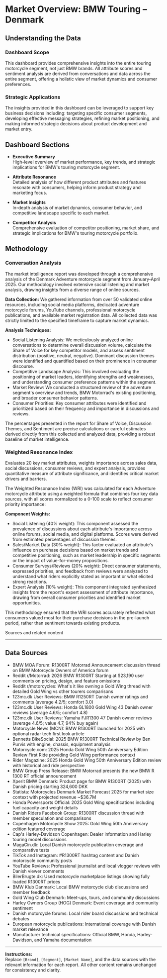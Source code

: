 # Market Overview: BMW Touring – Denmark

## Understanding the Data

### Dashboard Scope
This dashboard provides comprehensive insights into the entire touring motorcycle segment, not just BMW brands. All attribute scores and sentiment analysis are derived from conversations and data across the entire segment, offering a holistic view of market dynamics and consumer preferences.

### Strategic Applications
The insights provided in this dashboard can be leveraged to support key business decisions including: targeting specific consumer segments, developing effective messaging strategies, refining market positioning, and making informed strategic decisions about product development and market entry.

## Dashboard Sections

- **Executive Summary**  
  High-level overview of market performance, key trends, and strategic implications for BMW's touring motorcycle segment.

- **Attribute Resonance**  
  Detailed analysis of how different product attributes and features resonate with consumers, helping inform product strategy and marketing focus.

- **Market Insights**  
  In-depth analysis of market dynamics, consumer behavior, and competitive landscape specific to each market.

- **Competitor Analysis**  
  Comprehensive evaluation of competitor positioning, market share, and strategic implications for BMW's touring motorcycle portfolio.

## Methodology

### Conversation Analysis
The market intelligence report was developed through a comprehensive analysis of the Denmark Adventure motorcycle segment from January-April 2025. Our methodology involved extensive social listening and market analysis, drawing insights from a diverse range of online sources.

**Data Collection:** We gathered information from over 50 validated online resources, including social media platforms, dedicated adventure motorcycle forums, YouTube channels, professional motorcycle publications, and available market registration data. All collected data was strictly limited to the specified timeframe to capture market dynamics.

**Analysis Techniques:**
- Social Listening Analysis: We meticulously analyzed online conversations to determine overall discussion volume, calculate the Share of Voice for key competitor models, and assess sentiment distribution (positive, neutral, negative). Dominant discussion themes were identified and quantified based on their prominence in consumer discourse.
- Competitive Landscape Analysis: This involved evaluating the positioning of market leaders, identifying strengths and weaknesses, and understanding consumer preference patterns within the segment.
- Market Review: We conducted a structured review of the adventure segment's overview and trends, BMW Motorrad's existing positioning, and broader consumer behavior patterns.
- Consumer Priorities: Key consumer attributes were identified and prioritized based on their frequency and importance in discussions and reviews.

The percentages presented in the report for Share of Voice, Discussion Themes, and Sentiment are precise calculations or careful estimates derived directly from this collected and analyzed data, providing a robust baseline of market intelligence.

### Weighted Resonance Index
Evaluates 20 key market attributes, weights importance across sales data, social discussions, consumer reviews, and expert analysis, provides quantitative measure of attribute significance, and identifies critical market drivers and barriers.

The Weighted Resonance Index (WRI) was calculated for each Adventure motorcycle attribute using a weighted formula that combines four key data sources, with all scores normalized to a 0-100 scale to reflect consumer priority importance:

**Component Weights:**
- Social Listening (40% weight): This component assessed the prevalence of discussions about each attribute's importance across online forums, social media, and digital platforms. Scores were derived from estimated percentages of discussion themes.
- Sales/Market Data (30% weight): This factor evaluated an attribute's influence on purchase decisions based on market trends and competitive positioning, such as market leadership in specific segments or the impact of value-for-money propositions.
- Consumer Surveys/Reviews (20% weight): Direct consumer statements, expressed priorities, and feedback from reviews were analyzed to understand what riders explicitly stated as important or what elicited strong reactions.
- Expert Analysis (10% weight): This component integrated synthesized insights from the report's expert assessment of attribute importance, drawing from overall consumer priorities and identified market opportunities.

This methodology ensured that the WRI scores accurately reflected what consumers valued most for their purchase decisions in the pre-launch period, rather than sentiment towards existing products.


Sources and related content

---

## Data Sources

- BMW MOA Forum: R1300RT Motorrad Announcement discussion thread on BMW Motorcycle Owners of America forum
- Reddit r/Motorrad: 2026 BMW R1300RT Starting at $23,190 user comments on pricing, design, and feature omissions
- Reddit r/motorcycles: What's it like owning a Gold Wing thread with detailed Gold Wing vs other tourers comparisons
- 123mc.dk User Reviews: BMW R1250RT Danish owner ratings and comments (average 4.2/5; comfort 3.0)
- 123mc.dk User Reviews: Honda GL1800 Gold Wing 43 Danish owner reviews (average 4.6/5; comfort 4.8)
- 123mc.dk User Reviews: Yamaha FJR1300 47 Danish owner reviews (average 4.6/5; value 4.7, 94% buy again)
- Motorcycle News (MCN): BMW R1300RT launched for 2025 with optional radar tech first look article
- Bennetts BikeSocial: 2025 BMW R1300RT Technical Review by Ben Purvis with engine, chassis, equipment analysis
- Motorcycle.com: 2025 Honda Gold Wing 50th Anniversary Edition Review First Ride providing Gold Wing performance context
- Rider Magazine: 2025 Honda Gold Wing 50th Anniversary Edition review with historical and ride perspective
- BMW Group Press Release: BMW Motorrad presents the new BMW R 1300 RT official announcement
- Xperit BMW Denmark: Product page for BMW R1300RT (2025) with Danish pricing starting 324,600 DKK
- Statista: Motorcycles Denmark Market Forecast 2025 for market size context with projected revenue ~$36.7M
- Honda Powersports Official: 2025 Gold Wing specifications including fuel capacity and weight details
- Danish Riders Facebook Group: R1300RT discussion thread with member speculation and comparisons
- Copenhagen Motorcycle Show 2025: Gold Wing 50th Anniversary edition featured coverage
- Cap's Harley-Davidson Copenhagen: Dealer information and Harley touring model discussions
- MagaCin.dk: Local Danish motorcycle publication coverage and comparative tests
- TikTok and Instagram: #R1300RT hashtag content and Danish motorcycle community posts
- YouTube Reviews: Professional journalist and local vlogger reviews with Danish viewer comments
- BilerBrugte.dk: Used motorcycle marketplace listings showing fully loaded R1300RT prices
- BMW Klub Danmark: Local BMW motorcycle club discussions and member feedback
- Gold Wing Club Denmark: Meet-ups, tours, and community discussions
- Harley Owners Group (HOG) Denmark: Event coverage and community sentiment
- Danish motorcycle forums: Local rider board discussions and technical debates
- European motorcycle publications: International coverage with Danish market relevance
- Manufacturer technical specifications: Official BMW, Honda, Harley-Davidson, and Yamaha documentation

---

**Instructions:**  
Replace `[Brand]`, `[Segment]`, `[Market Name]`, and the data sources with the relevant information for each report. All other content remains unchanged for consistency and clarity.